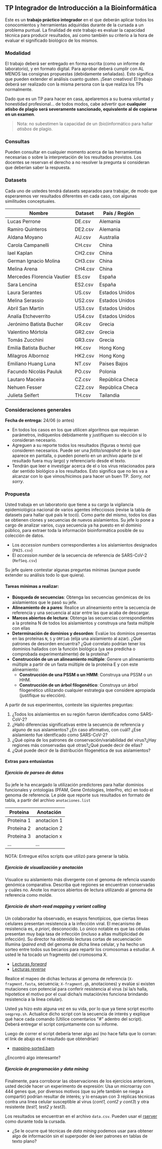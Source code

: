 ## TP Integrador de Introducción a la Bioinformática

Este es un **trabajo práctico integrador** en el que deberán aplicar todos los conocomientos y herramientas adquiridas durante de la cursada a un problema puntual. La finalidad de este trabajo es evaluar la capacidad técnica para producir resultados, así como también su criterio a la hora de evaluar el significado biológico de los mismos.

### Modalidad 

El trabajo deberá ser entregado en forma escrita (como un informe de laboratorio), y en formato digital. Para aprobar deberá cumplir con AL MENOS las consignas propuestas (debidamente señaladas). Esto significa que pueden extender el análisis cuanto gusten. ¡Sean creativos! El trabajo deberá ser realizado con la misma persona con la que realiza los TPs normalmente. 

Dado que es un TP para hacer en casa, apelaremos a su buena voluntad y honestidad profesional... de todos modos, cabe advertir que **cualquier atisbo de plagio será severamente sancionado, equivalente al de copiarse en un examen**. 

> Nota: no subestimen la capacidad de un (bio)informático para hallar *atisbos* de plagio. 

### Consultas

Pueden consultar en cualquier momento acerca de las herramientas necesarias o sobre la interpretación de los resultados provistos. Los docentes se reservan el derecho a no resolver la pregunta si consideran que deberían saber la respuesta. 

### Datasets

Cada uno de ustedes tendrá datasets separados para trabajar, de modo que esperaremos ver resultados diferentes en cada caso, con algunas similitudes conceptuales. 


| Nombre                     | Dataset | País / Región   |
|----------------------------|---------|-----------------|
| Lucas Perrone              | DE.csv  | Alemania        |
| Ramiro Quinteros           | DE2.csv | Alemania        |
| Aldana Moyano              | AU.csv  | Australia       |
| Carola Campanelli          | CH.csv  | China           |
| Iael Kaplan                | CH2.csv | China           |
| German Ignacio Molina      | CH3.csv | China           |
| Melina Arena               | CH4.csv | China           |
| Mercedes Florencia Vautier | ES.csv  | España          |
| Sara Lencina               | ES2.csv | España          |
| Laura Serantes             | US.csv  | Estados Unidos  |
| Melina Serassio            | US2.csv | Estados Unidos  |
| Abril San Martín           | US3.csv | Estados Unidos  |
| Analía Etcheverrito        | US4.csv | Estados Unidos  |
| Jerónimo Batista Bucher    | GR.csv  | Grecia          |
| Valentino Mórtola          | GR2.csv | Grecia          |
| Tomás Zucchini             | GR3.csv | Grecia          |
| Emilia Batista Bucher      | HK.csv  | Hong Kong       |
| Milagros Albornoz          | HK2.csv | Hong Kong       |
| Emiliano Huang Luna        | NT.csv  | Paises Bajos    |
| Facundo Nicolás Pauluk     | PO.csv  | Polonia         |
| Lautaro Maceira            | CZ.csv  | República Checa |
| Nehuen Fesser              | CZ2.csv | República Checa |
| Julieta Seifert            | TH.csv  | Tailandia       |

### Consideraciones generales

**Fecha de entrega:** 24/06 (o antes)

- En todos los casos en los que utilicen algoritmos que requieran parámetros, indíquenlos debidamente y justifiquen su elección si lo consideran necesario.
- Agreguen a su reporte todos los resultados (figuras o texto) que consideren necesarios. Puede ser una *fotito*/*snapshot* de lo que aparece en pantalla, o pueden ponerlo en un archivo aparte (si el resultado fuera muy largo) y referenciarlo desde el texto.
- Tendrán que leer e investigar acerca de el o los virus relacionados para dar sentido biológico a los resultados. Esto significa que no les va a alcanzar con lo que vimos/hicimos para hacer un buen TP. *Sorry, not sorry*.

### Propuesta

Usted trabaja en un laboratorio que tiene a su cargo la vigilancia  epidemiológica nacional de varios agentes infecciosos (revise la tabla de datasets para hallar qué país le tocó). Como parte del mismo, todos los días se obtienen clones y secuencias de nuevos aislamientos. Su jefe lo pone a cargo de analizar varios, cuya secuencia ya ha puesto en el dominio público, para extraer toda la información bioinformática posible de su colección de datos. 

- Los _accession numbers_ correspondientes a los aislamientos designados (`PAIS.csv`)
- El _accession number_ de la secuencia  de referencia de SARS-CoV-2 (`RefSeq.csv`)

Su jefe quiere contestar algunas preguntas mínimas (aunque puede extender su análisis todo lo que quiera).

#### Tareas mínimas a realizar:

- **Búsqueda de secuencias**: Obtenga las secuencias genómicas de los aislamientos que le pasó su jefe. 
- **Alineamiento de a pares**: Realice un alineamiento entre la secuencia de referencia y una secuencia al azar entre las que acaba de descargar. 
- **Marcos abiertos de lectura**: Obtenga las secuencias correspondientes a la proteína N de todos los aislamientos y construya una fasta múltiple con ellas 
- **Determinación de dominios y desorden**: Evalúe los dominios presentas en las proteínas `N`, `S` y `ORF1ab` (elija una aislamiento al azar). ¿Qué patrones de desorden encuentra? ¿Qué correlato podrían tener los dominios hallados con la función biológica (ya sea predicha o comprobada experimentalmente) de la proteína?
- **Construcción de un un alineamiento múltiple**: Genere un alineamiento múltiple a partir de un fasta múltiple de la proteína E y con este alineamiento:
  - **Construcción de una PSSM o un HMM**: Construya una PSSM o un HHM. 
  - **Construcción de un árbol filogenético**: Construya un árbol filogenético utilizando cualquier estrategia que considere apropiada (justifique su elección). 

A partir de sus experimentos, conteste las siguientes preguntas:

1. ¿Todos los aislamientos en su región fueron identificados como SARS-CoV-2?
2. ¿Halló diferencias significativas entre la secuencia de referencia y alguno de sus aislamientos? ¿En caso afirmativo, con cuál? ¿Ese aislamiento fue identficado como SARS-CoV-2?
3. ¿Qué opina de los patrones de conservación/variabilidad del virus?¿Hay regiones más conservadas qué otras?¿Qué puede decir de ellas?
4. ¿Qué puede decir de la distribución filogenética de sus aislamientos?

#### Extras para entusiastas

##### Ejercicio de *parseo* de datos

Su jefe le ha encargado la utilización predictores para hallar dominios funcionales y ontologías (PFAM, Gene Ontologies, InterPro, etc) en todo el genoma de referencia. Le pide que reporte sus resultados en formato de tabla, a partir del archivo `anotaciones.list`

| Proteina | Anotación |
| --- | ----------- |
| Proteina 1 | anotacion 1 |
| Proteina 2| anotacion 2 |
| Proteina 3| anotacion x |
| ... | ... |

NOTA: Entregue el/los scripts que utilizó para generar la tabla.

##### Ejercicio de visualización y anotación

Visualice su aislamiento más divergente con el genoma de refencia usando genómica comparativa. Describa qué regiones se encuentran conservadas y cuáles no. Anote los marcos abiertos de lectura utilizando al genoma de referencia como molde. 

##### Ejercicio de short-read mapping y variant calling

Un colaborador ha observado, en esayos fenotípicos, que ciertas lineas celulares presentan resistencia a la infección viral. El mecanismo de resistencia es, *a priori*, desconocido. Lo único notable es que las células presentan muy baja tasa de infección (incluso a altas multiplicidad de infección). Su director ha obtenido lecturas cortas de secuenciación Illumina (*paired end*) del genoma de dicha linea celular, y ha hecho un sorteo entre todos sus becarios para repartir los cromosomas a estudiar. A usted le ha tocado un fragmento del cromosoma X. 

- [Lecturas *forward*]()
- [Lecturas *reverse*]()

Realice el mapeo de dichas lecturas al genoma de referencia (`X-fragment.fasta`, secuencia; `X-fragment.gb`, anotaciones) y evalúe si existen mutaciones con potencial para conferir resistencia al virus (si la/s halla, hipotetice el motivo por el cual dicha/s mutación/es funciona brindando resistencia a la linea celular). 

Usted ya hizo esto alguna vez en su vida, por lo que ya tiene script escrito `seqprep.sh`. Actualice dicho script con la secuencia de interés y explique qué hace cada comando (Utilice comentarios "#" adentro del script). Deberá entregar el script conjuntamente con su informe.

Luego de correr el script debería tener algo así (no hace falta que lo corran: el link de abajo es el resultado que obtendrían)
- [mapping-sorted.bam]()

¿Encontró algo interesante?

##### Ejercicio de programación y data mining

Finalmente, para corroborar las observaciones de los ejercicios anteriores, usted decide hacer un experimento de expresión: Usa un microarray con 444 genes que, por diversos motivos (que su jefe también se niega a compartir) podrían resultar de interés; y lo ensayan con 3 réplicas técnicas contra una linea celular susceptible al virus (*cont1, cont2 y cont3*) y otra resistente (*test1, test2 y test3*). 

Los resultados se encuentran en el archivo `data.csv`. Pueden usar el [rserver](http://pi.iib.unsam.edu.ar/rserver/) como durante toda la cursada.


[comment]: <> (Su jefe, solo viendo los archivos de texto plano y sin ningún tipo de procesamiento o visualización, exclama un *¡eureka!* y le encarga comprar anticuerpos monoclonales de H3K9me3, entre otras cosas.)

- ¿Se le ocurre qué técnicas de *data mining* podemos usar para obtener algo de información sin el superpoder de leer patrones en tablas de texto plano?
